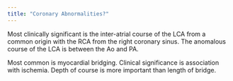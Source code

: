```yaml
---
title: "Coronary Abnormalities?"
---
```

Most clinically significant is the inter-atrial course of the LCA from a common origin with the RCA from the right coronary sinus. The anomalous course of the LCA is between the Ao and PA.

Most common is myocardial bridging. Clinical significance is association with ischemia. Depth of course is more important than length of bridge.

